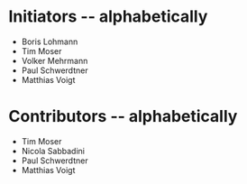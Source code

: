 # Initiators -- alphabetically
- Boris Lohmann
- Tim Moser
- Volker Mehrmann
- Paul Schwerdtner
- Matthias Voigt

# Contributors -- alphabetically
- Tim Moser
- Nicola Sabbadini
- Paul Schwerdtner
- Matthias Voigt
